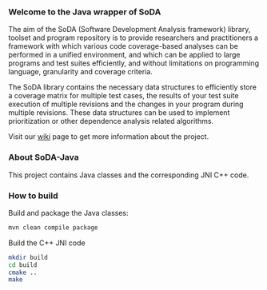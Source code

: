 ### Welcome to the Java wrapper of SoDA

The aim of the SoDA (Software Development Analysis framework) library, toolset and program repository is to provide researchers and practitioners a framework with which various code coverage-based analyses can be performed in a unified environment, and which can be applied to large programs and test suites efficiently, and without limitations on programming language, granularity and coverage criteria.

The SoDA library contains the necessary data structures to efficiently store a coverage matrix for multiple test cases, the results of your test suite execution of multiple revisions and the changes in your program during multiple revisions. These data structures can be used to implement prioritization or other dependence analysis related algorithms.

Visit our [wiki](https://github.com/sed-szeged/soda/wiki/) page to get more information about the project.

### About SoDA-Java

This project contains Java classes and the corresponding JNI C++ code.

### How to build

Build and package the Java classes:

```bash
mvn clean compile package
```

Build the C++ JNI code

```bash
mkdir build
cd build
cmake ..
make
```
